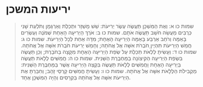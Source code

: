 # יריעות המשכן

> שמות כו א: וְאֶת הַמִּשְׁכָּן תַּעֲשֶׂה עֶשֶׂר יְרִיעֹת:  שֵׁשׁ מָשְׁזָר וּתְכֵלֶת וְאַרְגָּמָן וְתֹלַעַת שָׁנִי כְּרֻבִים מַעֲשֵׂה חֹשֵׁב תַּעֲשֶׂה אֹתָם.
> שמות כו ב: אֹרֶךְ הַיְרִיעָה הָאַחַת שְׁמֹנֶה וְעֶשְׂרִים בָּאַמָּה וְרֹחַב אַרְבַּע בָּאַמָּה הַיְרִיעָה הָאֶחָת; מִדָּה אַחַת לְכָל הַיְרִיעֹת.
> שמות כו ג: חֲמֵשׁ הַיְרִיעֹת תִּהְיֶיןָ חֹבְרֹת אִשָּׁה אֶל אֲחֹתָהּ; וְחָמֵשׁ יְרִיעֹת חֹבְרֹת אִשָּׁה אֶל אֲחֹתָהּ.
> שמות כו ד: וְעָשִׂיתָ לֻלְאֹת תְּכֵלֶת עַל שְׂפַת הַיְרִיעָה הָאֶחָת מִקָּצָה בַּחֹבָרֶת; וְכֵן תַּעֲשֶׂה בִּשְׂפַת הַיְרִיעָה הַקִּיצוֹנָה בַּמַּחְבֶּרֶת הַשֵּׁנִית.
> שמות כו ה: חֲמִשִּׁים לֻלָאֹת תַּעֲשֶׂה בַּיְרִיעָה הָאֶחָת וַחֲמִשִּׁים לֻלָאֹת תַּעֲשֶׂה בִּקְצֵה הַיְרִיעָה אֲשֶׁר בַּמַּחְבֶּרֶת הַשֵּׁנִית:  מַקְבִּילֹת הַלֻּלָאֹת אִשָּׁה אֶל אֲחֹתָהּ.
> שמות כו ו: וְעָשִׂיתָ חֲמִשִּׁים קַרְסֵי זָהָב; וְחִבַּרְתָּ אֶת הַיְרִיעֹת אִשָּׁה אֶל אֲחֹתָהּ בַּקְּרָסִים וְהָיָה הַמִּשְׁכָּן אֶחָד. 
 

